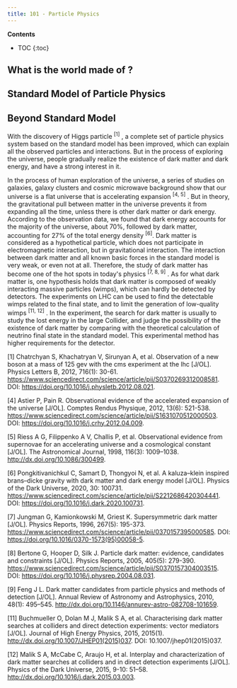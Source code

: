 ```yaml
---
title: 101 - Particle Physics 
---
```


**Contents**
* TOC
{:toc}

## What is the world made of ? 

## Standard Model of Particle Physics 

## Beyond Standard Model

With the discovery of Higgs particle <sup>[1]</sup> , a complete set of particle physics system based on the standard model has been improved, which can explain all the observed particles and interactions. But in the process of exploring the universe, people gradually realize the existence of dark matter and dark energy, and have a strong interest in it. 

In the process of human exploration of the universe, a series of studies on galaxies, galaxy clusters and cosmic microwave background show that our universe is a flat universe that is accelerating expansion <sup>[4, 5]</sup> . But in theory, the gravitational pull between matter in the universe prevents it from expanding all the time, unless there is other dark matter or dark energy. According to the observation data, we found that dark energy accounts for the majority of the universe, about 70\%, followed by dark matter, accounting for 27\% of the total energy density <sup>[6]</sup>. Dark matter is considered as a hypothetical particle, which does not participate in electromagnetic interaction, but in gravitational interaction. The interaction between dark matter and all known basic forces in the standard model is very weak, or even not at all. Therefore, the study of dark matter has become one of the hot spots in today's physics <sup>[7, 8, 9]</sup> . As for what dark matter is, one hypothesis holds that dark matter is composed of weakly interacting massive particles (wimps), which can hardly be detected by detectors. The experiments on LHC can be used to find the detectable wimps related to the final state, and to limit the generation of low-quality wimps <sup>[11, 12]</sup> . In the experiment, the search for dark matter is usually to study the lost energy in the large Collider, and judge the possibility of the existence of dark matter by comparing with the theoretical calculation of neutrino final state in the standard model. This experimental method has higher requirements for the detector.



[1] Chatrchyan S, Khachatryan V, Sirunyan A, et al. Observation of a new boson at a mass of 125 gev with the cms experiment at the lhc [J/OL]. Physics Letters B, 2012, 716(1): 30-61. https://www.sciencedirect.com/science/article/pii/S0370269312008581. DOI: https://doi.org/10.1016/j.physletb.2012.08.021.

[4] Astier P, Pain R. Observational evidence of the accelerated expansion of the universe [J/OL]. Comptes Rendus Physique, 2012, 13(6): 521-538. https://www.sciencedirect.com/science/article/pii/S1631070512000503. DOI: https://doi.org/10.1016/j.crhy.2012.04.009.

[5] Riess A G, Filippenko A V, Challis P, et al. Observational evidence from supernovae for an accelerating universe and a cosmological constant [J/OL]. The Astronomical Journal, 1998, 116(3): 1009–1038. http://dx.doi.org/10.1086/300499.

[6] Pongkitivanichkul C, Samart D, Thongyoi N, et al. A kaluza–klein inspired brans–dicke gravity with dark matter and dark energy model [J/OL]. Physics of the Dark Universe, 2020, 30: 100731. https://www.sciencedirect.com/science/article/pii/S2212686420304441. DOI: https://doi.org/10.1016/j.dark.2020.100731.

[7] Jungman G, Kamionkowski M, Griest K. Supersymmetric dark matter [J/OL]. Physics Reports, 1996, 267(5): 195-373. https://www.sciencedirect.com/science/article/pii/0370157395000585. DOI: https://doi.org/10.1016/0370-1573(95)00058-5.

[8] Bertone G, Hooper D, Silk J. Particle dark matter: evidence, candidates and constraints [J/OL]. Physics Reports, 2005, 405(5): 279-390. https://www.sciencedirect.com/science/article/pii/S0370157304003515. DOI: https://doi.org/10.1016/j.physrep.2004.08.031.

[9] Feng J L. Dark matter candidates from particle physics and methods of detection [J/OL]. Annual Review of Astronomy and Astrophysics, 2010, 48(1): 495–545. http://dx.doi.org/10.1146/annurev-astro-082708-101659. 
 
[11] Buchmueller O, Dolan M J, Malik S A, et al. Characterising dark matter searches at colliders and direct detection experiments: vector mediators [J/OL]. Journal of High Energy Physics, 2015, 2015(1). http://dx.doi.org/10.1007/JHEP01(2015)037. DOI: 10.1007/jhep01(2015)037.

[12] Malik S A, McCabe C, Araujo H, et al. Interplay and characterization of dark matter searches at colliders and in direct detection experiments [J/OL]. Physics of the Dark Universe, 2015, 9-10: 51–58. http://dx.doi.org/10.1016/j.dark.2015.03.003.